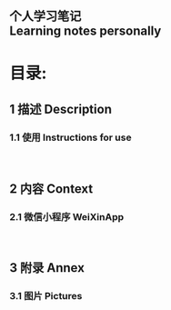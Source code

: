 个人学习笔记</br>
Learning notes personally
-----

# 目录:
## 1 描述 Description
### 1.1 使用 Instructions for use
&emsp;
## 2 内容 Context
### 2.1 微信小程序 WeiXinApp
&emsp;
## 3 附录 Annex
### 3.1 图片 Pictures

